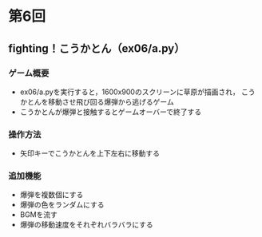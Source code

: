 # 第6回
## fighting！こうかとん（ex06/a.py）
### ゲーム概要
- ex06/a.pyを実行すると，1600x900のスクリーンに草原が描画され，
こうかとんを移動させ飛び回る爆弾から逃げるゲーム
- こうかとんが爆弾と接触するとゲームオーバーで終了する
### 操作方法
- 矢印キーでこうかとんを上下左右に移動する
### 追加機能
- 爆弾を複数個にする
- 爆弾の色をランダムにする
- BGMを流す
- 爆弾の移動速度をそれぞれバラバラにする